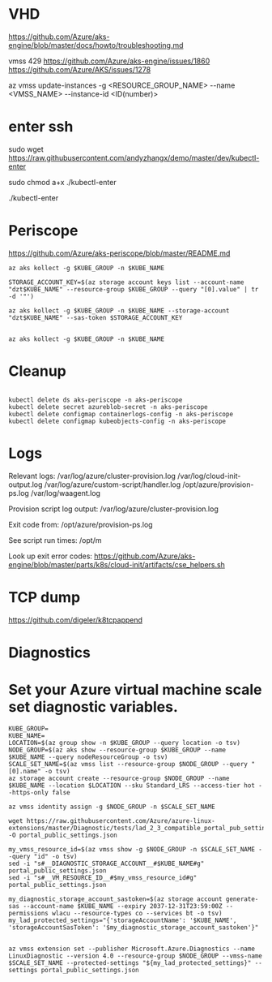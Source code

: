 # VHD
https://github.com/Azure/aks-engine/blob/master/docs/howto/troubleshooting.md



vmss 429
https://github.com/Azure/aks-engine/issues/1860
https://github.com/Azure/AKS/issues/1278

az vmss update-instances -g <RESOURCE_GROUP_NAME> --name <VMSS_NAME> --instance-id <ID(number)>

# enter ssh

sudo wget https://raw.githubusercontent.com/andyzhangx/demo/master/dev/kubectl-enter

sudo chmod a+x ./kubectl-enter

./kubectl-enter <node-name>

# Periscope
https://github.com/Azure/aks-periscope/blob/master/README.md


```
az aks kollect -g $KUBE_GROUP -n $KUBE_NAME

STORAGE_ACCOUNT_KEY=$(az storage account keys list --account-name "dzt$KUBE_NAME" --resource-group $KUBE_GROUP --query "[0].value" | tr -d '"')

az aks kollect -g $KUBE_GROUP -n $KUBE_NAME --storage-account "dzt$KUBE_NAME" --sas-token $STORAGE_ACCOUNT_KEY


az aks kollect -g $KUBE_GROUP -n $KUBE_NAME

```

# Cleanup

```

kubectl delete ds aks-periscope -n aks-periscope 
kubectl delete secret azureblob-secret -n aks-periscope
kubectl delete configmap containerlogs-config -n aks-periscope
kubectl delete configmap kubeobjects-config -n aks-periscope

```

# Logs

Relevant logs:
/var/log/azure/cluster-provision.log
/var/log/cloud-init-output.log
/var/log/azure/custom-script/handler.log
/opt/azure/provision-ps.log
/var/log/waagent.log

Provision script log output:
/var/log/azure/cluster-provision.log

Exit code from:
/opt/azure/provision-ps.log

See script run times:
/opt/m

Look up exit error codes:
https://github.com/Azure/aks-engine/blob/master/parts/k8s/cloud-init/artifacts/cse_helpers.sh


# TCP dump
https://github.com/digeler/k8tcpappend


# Diagnostics


# Set your Azure virtual machine scale set diagnostic variables.

```
KUBE_GROUP=
KUBE_NAME=
LOCATION=$(az group show -n $KUBE_GROUP --query location -o tsv)
NODE_GROUP=$(az aks show --resource-group $KUBE_GROUP --name $KUBE_NAME --query nodeResourceGroup -o tsv)
SCALE_SET_NAME=$(az vmss list --resource-group $NODE_GROUP --query "[0].name" -o tsv)
az storage account create --resource-group $NODE_GROUP --name $KUBE_NAME --location $LOCATION --sku Standard_LRS --access-tier hot --https-only false

az vmss identity assign -g $NODE_GROUP -n $SCALE_SET_NAME

wget https://raw.githubusercontent.com/Azure/azure-linux-extensions/master/Diagnostic/tests/lad_2_3_compatible_portal_pub_settings.json -O portal_public_settings.json

my_vmss_resource_id=$(az vmss show -g $NODE_GROUP -n $SCALE_SET_NAME --query "id" -o tsv)
sed -i "s#__DIAGNOSTIC_STORAGE_ACCOUNT__#$KUBE_NAME#g" portal_public_settings.json
sed -i "s#__VM_RESOURCE_ID__#$my_vmss_resource_id#g" portal_public_settings.json

my_diagnostic_storage_account_sastoken=$(az storage account generate-sas --account-name $KUBE_NAME --expiry 2037-12-31T23:59:00Z --permissions wlacu --resource-types co --services bt -o tsv)
my_lad_protected_settings="{'storageAccountName': '$KUBE_NAME', 'storageAccountSasToken': '$my_diagnostic_storage_account_sastoken'}"


az vmss extension set --publisher Microsoft.Azure.Diagnostics --name LinuxDiagnostic --version 4.0 --resource-group $NODE_GROUP --vmss-name $SCALE_SET_NAME --protected-settings "${my_lad_protected_settings}" --settings portal_public_settings.json
```